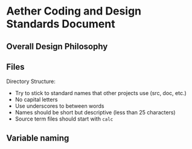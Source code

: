 Aether Coding and Design Standards Document
===========================================

Overall Design Philosophy
-------------------------

## Files

Directory Structure:

- Try to stick to standard names that other projects use (src, doc, etc.)
- No capital letters
- Use underscores to between words
- Names should be short but descriptive (less than 25 characters)
- Source term files should start with `calc`
  
Variable naming
---------------
